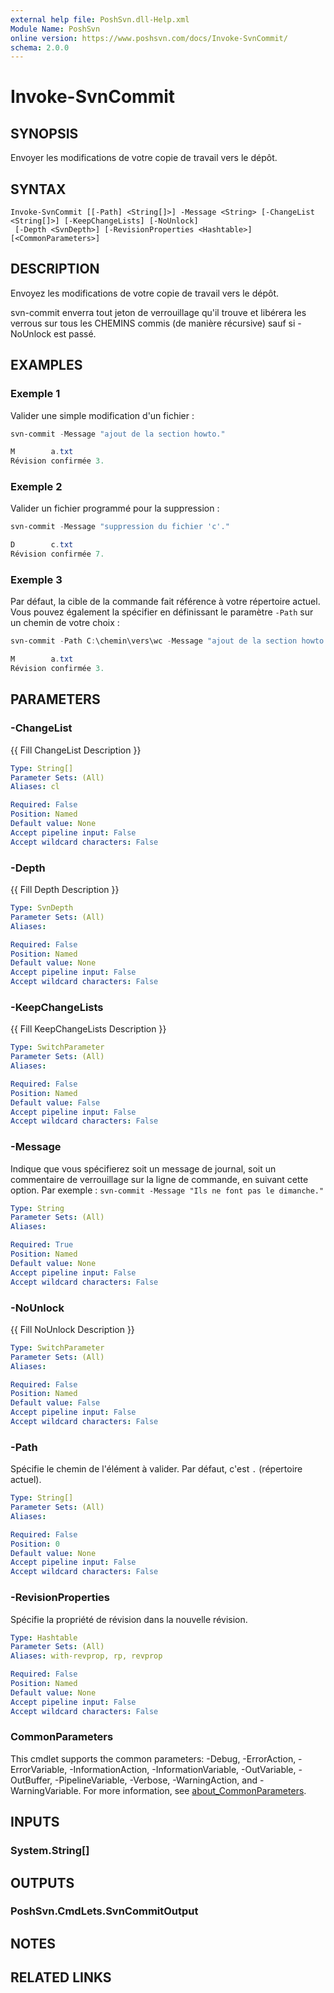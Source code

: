 ```yaml
---
external help file: PoshSvn.dll-Help.xml
Module Name: PoshSvn
online version: https://www.poshsvn.com/docs/Invoke-SvnCommit/
schema: 2.0.0
---
```


# Invoke-SvnCommit

## SYNOPSIS
Envoyer les modifications de votre copie de travail vers le dépôt.

## SYNTAX

```
Invoke-SvnCommit [[-Path] <String[]>] -Message <String> [-ChangeList <String[]>] [-KeepChangeLists] [-NoUnlock]
 [-Depth <SvnDepth>] [-RevisionProperties <Hashtable>] [<CommonParameters>]
```

## DESCRIPTION
Envoyez les modifications de votre copie de travail vers le dépôt.

svn-commit enverra tout jeton de verrouillage qu'il trouve et libérera les verrous sur tous les CHEMINS commis (de manière récursive) sauf si -NoUnlock est passé.

## EXAMPLES

### Exemple 1

Valider une simple modification d'un fichier :

```powershell
svn-commit -Message "ajout de la section howto."

M        a.txt
Révision confirmée 3.
```

### Exemple 2

Valider un fichier programmé pour la suppression :

```powershell
svn-commit -Message "suppression du fichier 'c'."

D        c.txt
Révision confirmée 7.
```

### Exemple 3

Par défaut, la cible de la commande fait référence à votre répertoire actuel.
Vous pouvez également la spécifier en définissant le paramètre `-Path` sur un chemin de votre choix :

```powershell
svn-commit -Path C:\chemin\vers\wc -Message "ajout de la section howto."

M        a.txt
Révision confirmée 3.
```

## PARAMETERS

### -ChangeList
{{ Fill ChangeList Description }}

```yaml
Type: String[]
Parameter Sets: (All)
Aliases: cl

Required: False
Position: Named
Default value: None
Accept pipeline input: False
Accept wildcard characters: False
```

### -Depth
{{ Fill Depth Description }}

```yaml
Type: SvnDepth
Parameter Sets: (All)
Aliases:

Required: False
Position: Named
Default value: None
Accept pipeline input: False
Accept wildcard characters: False
```

### -KeepChangeLists
{{ Fill KeepChangeLists Description }}

```yaml
Type: SwitchParameter
Parameter Sets: (All)
Aliases:

Required: False
Position: Named
Default value: False
Accept pipeline input: False
Accept wildcard characters: False
```

### -Message
Indique que vous spécifierez soit un message de journal, soit un commentaire de verrouillage sur la ligne de commande, en suivant cette option. Par exemple : `svn-commit -Message "Ils ne font pas le dimanche."`

```yaml
Type: String
Parameter Sets: (All)
Aliases:

Required: True
Position: Named
Default value: None
Accept pipeline input: False
Accept wildcard characters: False
```

### -NoUnlock
{{ Fill NoUnlock Description }}

```yaml
Type: SwitchParameter
Parameter Sets: (All)
Aliases:

Required: False
Position: Named
Default value: False
Accept pipeline input: False
Accept wildcard characters: False
```

### -Path
Spécifie le chemin de l'élément à valider. Par défaut, c'est `.` (répertoire actuel).

```yaml
Type: String[]
Parameter Sets: (All)
Aliases:

Required: False
Position: 0
Default value: None
Accept pipeline input: False
Accept wildcard characters: False
```

### -RevisionProperties
Spécifie la propriété de révision dans la nouvelle révision.

```yaml
Type: Hashtable
Parameter Sets: (All)
Aliases: with-revprop, rp, revprop

Required: False
Position: Named
Default value: None
Accept pipeline input: False
Accept wildcard characters: False
```

### CommonParameters
This cmdlet supports the common parameters: -Debug, -ErrorAction, -ErrorVariable, -InformationAction, -InformationVariable, -OutVariable, -OutBuffer, -PipelineVariable, -Verbose, -WarningAction, and -WarningVariable. For more information, see [about_CommonParameters](http://go.microsoft.com/fwlink/?LinkID=113216).

## INPUTS

### System.String[]

## OUTPUTS

### PoshSvn.CmdLets.SvnCommitOutput

## NOTES

## RELATED LINKS
